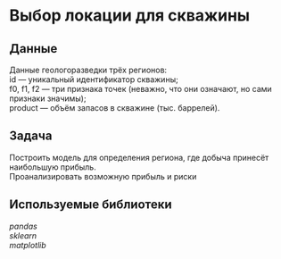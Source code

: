 # Выбор локации для скважины



## Данные

Данные геологоразведки трёх регионов:  
id — уникальный идентификатор скважины;  
f0, f1, f2 — три признака точек (неважно, что они означают, но сами признаки значимы);  
product — объём запасов в скважине (тыс. баррелей).  


## Задача

Построить модель для определения региона, где добыча принесёт наибольшую прибыль.  
Проанализировать возможную прибыль и риски 

## Используемые библиотеки
*pandas*  
*sklearn*  
*matplotlib*
